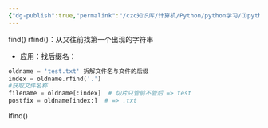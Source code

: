 ```yaml
---
{"dg-publish":true,"permalink":"/czc知识库/计算机/Python/python学习/①python基础/104-1-find()方法/","dgPassFrontmatter":true,"created":"2024-11-12T10:50:29.752+08:00","updated":"2024-12-08T12:39:45.261+08:00"}
---
```



find()
rfind()：从又往前找第一个出现的字符串
- 应用：找后缀名：
```python
oldname = 'test.txt' 拆解文件名与文件的后缀
index = oldname.rfind('.')
#获取文件名称
filename = oldname[:index]  # 切片只管前不管后 => test
postfix = oldname[index:]  # => .txt
```
lfind()